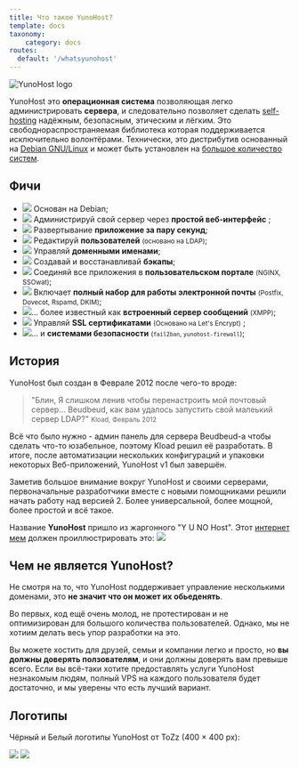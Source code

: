 ```yaml
---
title: Что такое YunoHost?
template: docs
taxonomy:
    category: docs
routes:
  default: '/whatsyunohost'
---
```


![YunoHost logo](image://YunoHost_logo_vertical.png?resize=400&id=ynhlogo)

YunoHost это **операционная система** позволяющая легко администрировать **сервера**, и следовательно позволяет сделать [self-hosting](/selfhosting) надёжным, безопасным, этическим и лёгким. Это свободнораспространяемая библиотека которая поддерживается исключительно волонтёрами. Технически, это дистрибутив основанный на [Debian GNU/Linux](https://debian.org) и может быть установлен на [большое количество систем](/install).

## Фичи

- ![](image://icon-debian.png?resize=32&classes=inline) Основан на Debian;
- ![](image://icon-tools.png?resize=32&classes=inline) Администрируй свой сервер через **простой веб-интерфейс** ;
- ![](image://icon-package.png?resize=32&classes=inline) Развертывание **приложение за пару секунд**;
- ![](image://icon-users.png?resize=32&classes=inline) Редактируй **пользователей** <small>(основано на LDAP)</small>;
- ![](image://icon-globe.png?resize=32&classes=inline) Управляй **доменными именами**;
- ![](image://icon-medic.png?resize=32&classes=inline) Создавай и восстанавливай **бэкапы**;
- ![](image://icon-door.png?resize=32&classes=inline) Соединяй все приложения в **пользовательском портале** <small>(NGINX, SSOwat)</small>;
- ![](image://icon-mail.png?resize=32&classes=inline) Включает **полный набор для работы электронной почты** <small>(Postfix, Dovecot, Rspamd, DKIM)</small>;
- ![](image://icon-messaging.png?resize=32&classes=inline)... более известный как **встроенный сервер сообщений** <small>(XMPP)</small>;
- ![](image://icon-lock.png?resize=32&classes=inline) Управляй **SSL сертификатами** <small>(Основано на Let's Encrypt)</small> ;
- ![](image://icon-shield.png?resize=32&classes=inline)... и **системами безопасности** <small>(`fail2ban`, `yunohost-firewall`)</small>;

## История

YunoHost был создан в Феврале 2012 после чего-то вроде:

> "Блин, Я слишком ленив чтобы перенастроить мой почтовый сервер... Beudbeud, как вам удалось запустить свой малеький сервер LDAP?"
> <small>Kload, Февраль 2012</small>

Всё что было нужно - админ панель для сервера Beudbeud-а чтобы сделать что-то юзабельное, поэтому Kload решил её разработать. В итоге, после автоматизации нескольких конфигураций и упаковки некоторых Веб-приложений, YunoHost v1 был завершён.

Заметив большое внимание вокруг YunoHost и своими серверами, первоначальные разработчики вместе с новыми помощниками решили начать работу над версией 2. Более универсальной, более мощной, более простой и всё такое.

Название **YunoHost** пришло из жаргонного "Y U NO Host". Этот [интернет мем](https://ru.wikipedia.org/wiki/%D0%98%D0%BD%D1%82%D0%B5%D1%80%D0%BD%D0%B5%D1%82-%D0%BC%D0%B5%D0%BC) должен проиллюстрировать это:
![](image://dude_yunohost.jpg)

## Чем не является YunoHost?

Не смотря на то, что YunoHost поддерживает управление несколькими доменами, это **не значит что он может их обьеденять**.

Во первых, код ещё очень молод, не протестирован и не оптимизирован для большого количества пользователей. Однако, мы не хотиим делать весь упор разработки на это.

Вы можете хостить для друзей, семьи и компании легко и просто, но **вы должны доверять ползователям**, и они должны доверять вам превыше всего. Если вы всё-таки хотите предоставлять услуги YunoHost незнакомым людям, полный VPS на каждого пользователя будет достаточно, и мы уверены что есть лучший вариант.

## Логотипы

Чёрный и Белый логотипы YunoHost от ToZz (400 × 400 px):

![](image://ynh_logo_black_300dpi.png?resize=220)
![](image://ynh_logo_white_300dpi.png?resize=220&id=whitelogo)

